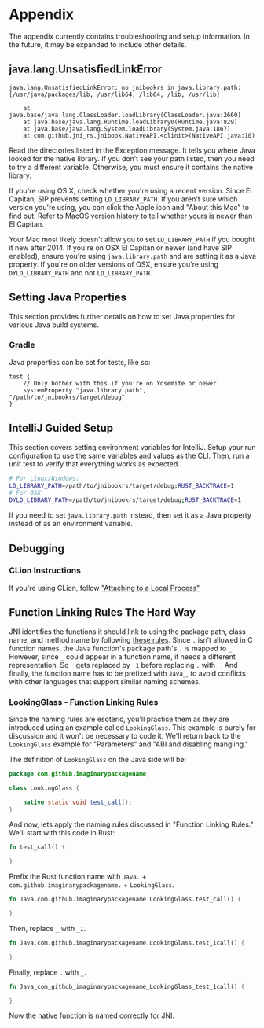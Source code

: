 # Appendix
The appendix currently contains troubleshooting and setup information. In the
future, it may be expanded to include other details.
## java.lang.UnsatisfiedLinkError
```
java.lang.UnsatisfiedLinkError: no jnibookrs in java.library.path: [/usr/java/packages/lib, /usr/lib64, /lib64, /lib, /usr/lib]

    at java.base/java.lang.ClassLoader.loadLibrary(ClassLoader.java:2660)
    at java.base/java.lang.Runtime.loadLibrary0(Runtime.java:829)
    at java.base/java.lang.System.loadLibrary(System.java:1867)
    at com.github.jni_rs.jnibook.NativeAPI.<clinit>(NativeAPI.java:10)
```

Read the directories listed in the Exception message. It tells you where
Java looked for the native library. If you don’t see your path listed, then you
need to try a different variable. Otherwise, you must ensure it contains the
native library.

If you're using OS X, check whether you're using a recent version. Since El
Capitan, SIP prevents setting `LD_LIBRARY_PATH`. If you aren't sure which
version you're using, you can click the Apple icon and "About this Mac" to find
out. Refer to [MacOS version
history](https://en.wikipedia.org/wiki/MacOS_version_history) to tell whether
yours is newer than El Capitan.

Your Mac most likely doesn't allow you to set `LD_LIBRARY_PATH` if you bought it
new after 2014. If you're on OSX El Capitan or newer (and have SIP enabled),
ensure you're using `java.library.path` and are setting it as a Java property.
If you're on older versions of OSX, ensure you're using `DYLD_LIBRARY_PATH` and
not `LD_LIBRARY_PATH`.

## Setting Java Properties

This section provides further details on how to set Java properties for various
Java build systems.

### Gradle
Java properties can be set for tests, like so:

```
test {
    // Only bother with this if you're on Yosemite or newer.
    systemProperty "java.library.path", "/path/to/jnibookrs/target/debug"
}
```

## IntelliJ Guided Setup

This section covers setting environment variables for IntelliJ. Setup your run
configuration to use the same variables and values as the CLI. Then, run a unit
test to verify that everything works as expected.

```bash
# For Linux/Windows:
LD_LIBRARY_PATH=/path/to/jnibookrs/target/debug;RUST_BACKTRACE=1
# For OSX:
DYLD_LIBRARY_PATH=/path/to/jnibookrs/target/debug;RUST_BACKTRACE=1
```

If you need to set `java.library.path` instead, then set it as a Java property
instead of as an environment variable.

## Debugging
### CLion Instructions
If you're using CLion, follow ["Attaching to a Local
   Process"](https://www.jetbrains.com/help/clion/attaching-to-local-process.html)


## Function Linking Rules The Hard Way

JNI identifies the functions it should link to using the package path, class
name, and method name by following [these
rules](https://docs.oracle.com/en/java/javase/11/docs/specs/jni/design.html).
Since `.` isn’t allowed in C function names, the Java function's package path's
`.` is mapped to `_`. However, since `_` could appear in a function name, it
needs a different representation. So `_` gets replaced by `_1` before replacing
`.` with `_`. And finally, the function name has to be prefixed with `Java_`, to
avoid conflicts with other languages that support similar naming schemes.

### LookingGlass - Function Linking Rules

Since the naming rules are esoteric, you'll practice them as they are introduced
using an example called `LookingGlass`. This example is purely for discussion
and it won't be necessary to code it. We'll return back to the `LookingGlass`
example for "Parameters" and "ABI and disabling mangling."

The definition of `LookingGlass` on the Java side will be:

```java
package com.github.imaginarypackagename;

class LookingGlass {

    native static void test_call();
}
```

And now, lets apply the naming rules discussed in "Function Linking Rules." We'll start with this code in Rust:

```rust
fn test_call() {

}
```

Prefix the Rust function name with `Java.` +
   `com.github.imaginarypackagename.` + `LookingGlass`.

```rust
fn Java.com.github.imaginarypackagename.LookingGlass.test_call() {

}
```

Then, replace `_` with `_1`.

```rust
fn Java.com.github.imaginarypackagename.LookingGlass.test_1call() {

}
```

Finally, replace `.` with `_`.

```rust
fn Java_com_github_imaginarypackagename_LookingGlass_test_1call() {

}
```

Now the native function is named correctly for JNI.
